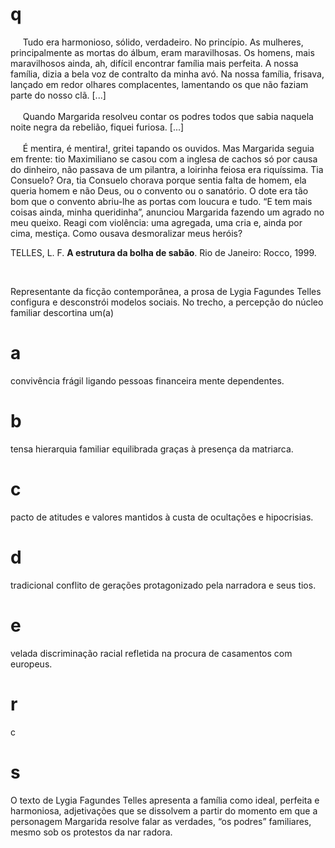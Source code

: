 # q
     Tudo era harmonioso, sólido, verdadeiro. No princípio. As mulheres, principalmente as mortas do álbum, eram maravilhosas. Os homens, mais maravilhosos ainda, ah, difícil encontrar família mais perfeita. A nossa família, dizia a bela voz de contralto da minha avó. Na nossa família, frisava, lançado em redor olhares complacentes, lamentando os que não faziam parte do nosso clã. \[...]\
\
     Quando Margarida resolveu contar os podres todos que sabia naquela noite negra da rebelião, fiquei furiosa. \[...]\
\
     É mentira, é mentira!, gritei tapando os ouvidos. Mas Margarida seguia em frente: tio Maximiliano se casou com a inglesa de cachos só por causa do dinheiro, não passava de um pilantra, a loirinha feiosa era riquíssima. Tia Consuelo? Ora, tia Consuelo chorava porque sentia falta de homem, ela queria homem e não Deus, ou o convento ou o sanatório. O dote era tão bom que o convento abriu-lhe as portas com loucura e tudo. “E tem mais coisas ainda, minha queridinha”, anunciou Margarida fazendo um agrado no meu queixo. Reagi com violência: uma agregada, uma cria e, ainda por cima, mestiça. Como ousava desmoralizar meus heróis?

TELLES, L. F. **A estrutura da bolha de sabão**. Rio de Janeiro: Rocco, 1999.

 

Representante da ficção contemporânea, a prosa de Lygia Fagundes Telles configura e desconstrói modelos sociais. No trecho, a percepção do núcleo familiar descortina um(a)

# a
convivência frágil ligando pessoas financeira mente dependentes.

# b
tensa hierarquia familiar equilibrada graças à presença da matriarca.

# c
pacto de atitudes e valores mantidos à custa de ocultações e hipocrisias.

# d
tradicional conflito de gerações protagonizado pela narradora e seus tios.

# e
velada discriminação racial refletida na procura de casamentos com europeus.

# r
c

# s
O texto de Lygia Fagundes Telles apresenta a família como ideal, perfeita e harmoniosa, adjetivações que se dissolvem a partir do momento em que a personagem Margarida resolve falar as verdades, “os podres” familiares, mesmo sob os protestos da nar radora.
